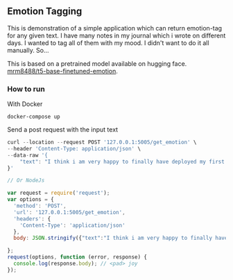 ## Emotion Tagging
This is demonstration of a simple application which can return emotion-tag for any given text. 
I have many notes in my journal which i wrote on different days. I wanted to tag all of them with my mood. I didn't want to do it all manually. So... 

This is based on a pretrained model available on hugging face. [mrm8488/t5-base-finetuned-emotion](https://huggingface.co/mrm8488/t5-base-finetuned-emotion). 

### How to run
With Docker
```
docker-compose up
```

Send a post request with the input text
```JavaScript
curl --location --request POST '127.0.0.1:5005/get_emotion' \
--header 'Content-Type: application/json' \
--data-raw '{
    "text": "I think i am very happy to finally have deployed my first model"
}'

// Or NodeJs

var request = require('request');
var options = {
  'method': 'POST',
  'url': '127.0.0.1:5005/get_emotion',
  'headers': {
    'Content-Type': 'application/json'
  },
  body: JSON.stringify({"text":"I think i am very happy to finally have deployed my first model"})

};
request(options, function (error, response) {
  console.log(response.body); // <pad> joy
});


```




